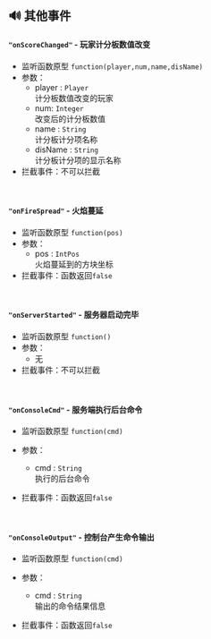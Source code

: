 ## 🔊 其他事件

#### `"onScoreChanged"` - 玩家计分板数值改变

- 监听函数原型
  `function(player,num,name,disName)`
- 参数：
  - player : `Player`  
    计分板数值改变的玩家
  - num: `Integer`  
    改变后的计分板数值
  - name : `String`  
    计分板计分项名称
  - disName : `String`  
    计分板计分项的显示名称
- 拦截事件：不可以拦截

<br>

#### `"onFireSpread"` - 火焰蔓延

- 监听函数原型
  `function(pos)`
- 参数：
  - pos : `IntPos`  
    火焰蔓延到的方块坐标
- 拦截事件：函数返回`false`

<br>

#### `"onServerStarted"` - 服务器启动完毕

- 监听函数原型
  `function()`
- 参数：
  - 无
- 拦截事件：不可以拦截

<br>

#### `"onConsoleCmd"` - 服务端执行后台命令

- 监听函数原型
  `function(cmd)`
- 参数：
  - cmd : `String`  
    执行的后台命令

- 拦截事件：函数返回`false`

<br>

#### `"onConsoleOutput"` - 控制台产生命令输出

- 监听函数原型
  `function(cmd)`
- 参数：
  - cmd : `String`  
    输出的命令结果信息

- 拦截事件：函数返回`false`